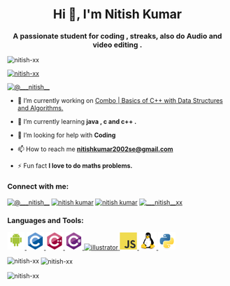 <h1 align="center">Hi 👋, I'm Nitish Kumar</h1>
<h3 align="center">A passionate student for coding , streaks, also do Audio and video editing .</h3>

<p align="left"> <img src="https://komarev.com/ghpvc/?username=nitish-xx&label=Profile%20views&color=0e75b6&style=flat" alt="nitish-xx" /> </p>

<p align="left"> <a href="https://github.com/ryo-ma/github-profile-trophy"><img src="https://github-profile-trophy.vercel.app/?username=nitish-xx" alt="nitish-xx" /></a> </p>

<p align="left"> <a href="https://twitter.com/@___nitish__" target="blank"><img src="https://img.shields.io/twitter/follow/@___nitish__?logo=twitter&style=for-the-badge" alt="@___nitish__" /></a> </p>

- 🔭 I’m currently working on [Combo | Basics of C++ with Data Structures and Algorithms.](https://www.codingninjas.com/)

- 🌱 I’m currently learning **java , c and c++ .**

- 🤝 I’m looking for help with **Coding**

- 📫 How to reach me **nitishkumar2002se@gmail.com**

- ⚡ Fun fact **I love to do maths problems.**

<h3 align="left">Connect with me:</h3>
<p align="left">
<a href="https://twitter.com/@___nitish_xx" target="blank"><img align="center" src="https://raw.githubusercontent.com/rahuldkjain/github-profile-readme-generator/master/src/images/icons/Social/twitter.svg" alt="@___nitish__" height="30" width="40" /></a>
<a href="https://linkedin.com/in/nitish kumar" target="blank"><img align="center" src="https://raw.githubusercontent.com/rahuldkjain/github-profile-readme-generator/master/src/images/icons/Social/linked-in-alt.svg" alt="nitish kumar" height="30" width="40" /></a>
<a href="https://fb.com/nitish kumar" target="blank"><img align="center" src="https://raw.githubusercontent.com/rahuldkjain/github-profile-readme-generator/master/src/images/icons/Social/facebook.svg" alt="nitish kumar" height="30" width="40" /></a>
<a href="https://instagram.com/___nitish__xx" target="blank"><img align="center" src="https://raw.githubusercontent.com/rahuldkjain/github-profile-readme-generator/master/src/images/icons/Social/instagram.svg" alt="___nitish__xx" height="30" width="40" /></a>
</p>

<h3 align="left">Languages and Tools:</h3>
<p align="left"> <a href="https://developer.android.com" target="_blank" rel="noreferrer"> <img src="https://raw.githubusercontent.com/devicons/devicon/master/icons/android/android-original-wordmark.svg" alt="android" width="40" height="40"/> </a> <a href="https://www.cprogramming.com/" target="_blank" rel="noreferrer"> <img src="https://raw.githubusercontent.com/devicons/devicon/master/icons/c/c-original.svg" alt="c" width="40" height="40"/> </a> <a href="https://www.w3schools.com/cpp/" target="_blank" rel="noreferrer"> <img src="https://raw.githubusercontent.com/devicons/devicon/master/icons/cplusplus/cplusplus-original.svg" alt="cplusplus" width="40" height="40"/> </a> <a href="https://www.w3schools.com/cs/" target="_blank" rel="noreferrer"> <img src="https://raw.githubusercontent.com/devicons/devicon/master/icons/csharp/csharp-original.svg" alt="csharp" width="40" height="40"/> </a> <a href="https://www.adobe.com/in/products/illustrator.html" target="_blank" rel="noreferrer"> <img src="https://www.vectorlogo.zone/logos/adobe_illustrator/adobe_illustrator-icon.svg" alt="illustrator" width="40" height="40"/> </a> <a href="https://developer.mozilla.org/en-US/docs/Web/JavaScript" target="_blank" rel="noreferrer"> <img src="https://raw.githubusercontent.com/devicons/devicon/master/icons/javascript/javascript-original.svg" alt="javascript" width="40" height="40"/> </a> <a href="https://www.linux.org/" target="_blank" rel="noreferrer"> <img src="https://raw.githubusercontent.com/devicons/devicon/master/icons/linux/linux-original.svg" alt="linux" width="40" height="40"/> </a> <a href="https://www.python.org" target="_blank" rel="noreferrer"> <img src="https://raw.githubusercontent.com/devicons/devicon/master/icons/python/python-original.svg" alt="python" width="40" height="40"/> </a> </p>

<p><img align="left" src="https://github-readme-stats.vercel.app/api/top-langs?username=nitish-xx&show_icons=true&locale=en&layout=compact" alt="nitish-xx" /></p>

<p>&nbsp;<img align="center" src="https://github-readme-stats.vercel.app/api?username=nitish-xx&show_icons=true&locale=en" alt="nitish-xx" /></p>

<p><img align="center" src="https://github-readme-streak-stats.herokuapp.com/?user=nitish-xx&" alt="nitish-xx" /></p>
